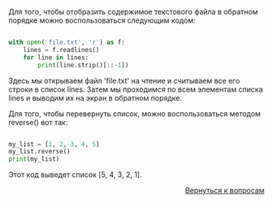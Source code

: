 Для того, чтобы отобразить содержимое текстового файла в обратном порядке можно воспользоваться следующим кодом:

```python

with open('file.txt', 'r') as f:
    lines = f.readlines()
    for line in lines:
        print(line.strip()[::-1])
```

Здесь мы открываем файл 'file.txt' на чтение и считываем все его строки в список lines. Затем мы проходимся по всем
элементам списка lines и выводим их на экран в обратном порядке.

Для того, чтобы перевернуть список, можно воспользоваться методом reverse() вот так:

```python

my_list = [1, 2, 3, 4, 5]
my_list.reverse()
print(my_list)
```

Этот код выведет список [5, 4, 3, 2, 1].

<div align="right">

[Вернуться к вопросам](../Вопросы.md)

</div>
